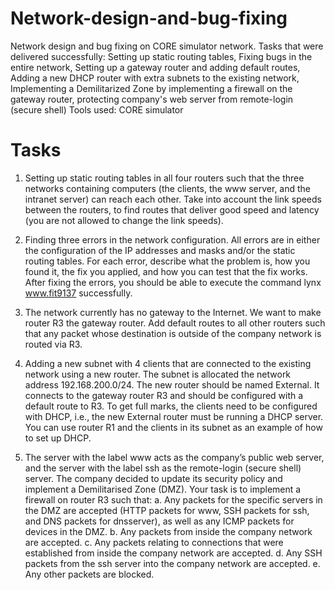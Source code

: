 # Network-design-and-bug-fixing
Network design and bug fixing on CORE simulator network. Tasks that were delivered successfully: Setting up static routing tables, Fixing bugs in the entire network, Setting up a gateway router and adding default routes, Adding a new DHCP router with extra subnets to the existing network, Implementing a Demilitarized Zone by implementing a firewall on the gateway router, protecting company's web server from remote-login (secure shell) Tools used: CORE simulator


# Tasks

1. Setting up static routing tables in all four routers such that the three networks
containing computers (the clients, the www server, and the intranet
server) can reach each other. Take into account the link speeds between
the routers, to find routes that deliver good speed and latency (you are
not allowed to change the link speeds).

2. Finding three errors in the network configuration. All errors are in either the
configuration of the IP addresses and masks and/or the static routing
tables. For each error, describe what the problem is, how you found it,
the fix you applied, and how you can test that the fix works.
After fixing the errors, you should be able to execute the command
lynx www.fit9137 successfully. 

3. The network currently has no gateway to the Internet. We want to make
router R3 the gateway router. Add default routes to all other routers such
that any packet whose destination is outside of the company network is
routed via R3.

4. Adding a new subnet with 4 clients that are connected to the existing
network using a new router. The subnet is allocated the network address
192.168.200.0/24.
The new router should be named External. It connects to the gateway
router R3 and should be configured with a default route to R3. To get full
marks, the clients need to be configured with DHCP, i.e., the new
External router must be running a DHCP server. You can use router R1
and the clients in its subnet as an example of how to set up DHCP. 

5. The server with the label www acts as the company’s public web server,
and the server with the label ssh as the remote-login (secure shell)
server. The company decided to update its security policy and implement
a Demilitarised Zone (DMZ). Your task is to implement a firewall on
router R3 such that:
a. Any packets for the specific servers in the DMZ are accepted
(HTTP packets for www, SSH packets for ssh, and DNS packets
for dnsserver), as well as any ICMP packets for devices in the
DMZ.
b. Any packets from inside the company network are accepted.
c. Any packets relating to connections that were established from
inside the company network are accepted.
d. Any SSH packets from the ssh server into the company network
are accepted.
e. Any other packets are blocked.


